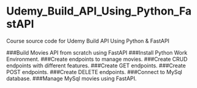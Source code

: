 # Udemy_Build_API_Using_Python_FastAPI
Course source code for Udemy Build API Using Python &amp; FastAPI 


###Build Movies API from scratch using FastAPI
###Install Python Work Environment.
###Create endpoints to manage movies.
###Create CRUD endpoints with different features.
###Create GET endpoints.
###Create POST endpoints.
###Create DELETE endpoints.
###Connect to MySql database.
###Manage MySql movies using FastAPI.

